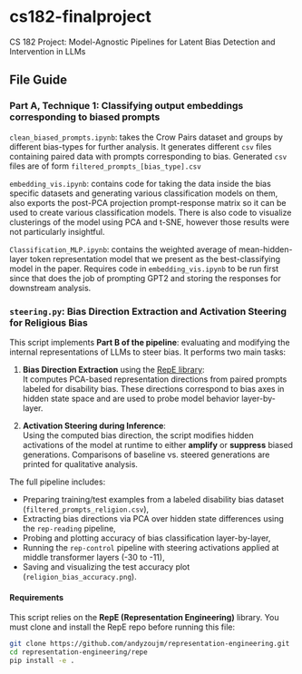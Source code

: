 # cs182-finalproject
CS 182 Project: Model-Agnostic Pipelines for Latent Bias Detection and Intervention in LLMs

## File Guide
### Part A, Technique 1: Classifying output embeddings corresponding to biased prompts

`clean_biased_prompts.ipynb`: takes the Crow Pairs dataset and groups by different bias-types for further analysis.
It generates different `csv` files containing paired data with prompts corresponding to bias. Generated `csv` files are of 
form `filtered_prompts_[bias_type].csv`

 `embedding_vis.ipynb`: contains code for taking the data inside the bias specific datasets and generating various classification 
 models on them, also exports the post-PCA projection prompt-response matrix so it can be used to create various classification models. There is also code to visualize
 clusterings of the model using PCA and t-SNE, however those results were not particularly insightful.

 `Classification_MLP.ipynb`: contains the weighted average of mean-hidden-layer token representation model
 that we present as the best-classifying model in the paper. Requires code in  `embedding_vis.ipynb` to be run first since that
 does the job of prompting GPT2 and storing the responses for downstream analysis.

 ### `steering.py`: Bias Direction Extraction and Activation Steering for Religious Bias

This script implements **Part B of the pipeline**: evaluating and modifying the internal representations of LLMs to steer bias. It performs two main tasks:

1. **Bias Direction Extraction** using the [RepE library](https://github.com/andyzoujm/representation-engineering/tree/main/repe):  
   It computes PCA-based representation directions from paired prompts labeled for disability bias. These directions correspond to bias axes in hidden state space and are used to probe model behavior layer-by-layer.

2. **Activation Steering during Inference**:  
   Using the computed bias direction, the script modifies hidden activations of the model at runtime to either **amplify** or **suppress** biased generations. Comparisons of baseline vs. steered generations are printed for qualitative analysis.

The full pipeline includes:
- Preparing training/test examples from a labeled disability bias dataset (`filtered_prompts_religion.csv`),
- Extracting bias directions via PCA over hidden state differences using the `rep-reading` pipeline,
- Probing and plotting accuracy of bias classification layer-by-layer,
- Running the `rep-control` pipeline with steering activations applied at middle transformer layers (-30 to -11),
- Saving and visualizing the test accuracy plot (`religion_bias_accuracy.png`).

#### Requirements

This script relies on the **RepE (Representation Engineering)** library. You must clone and install the RepE repo before running this file:

```bash
git clone https://github.com/andyzoujm/representation-engineering.git
cd representation-engineering/repe
pip install -e .


